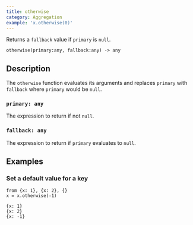 ```yaml
---
title: otherwise
category: Aggregation
example: 'x.otherwise(0)'
---
```

Returns a `fallback` value if `primary` is `null`.

```tql
otherwise(primary:any, fallback:any) -> any
```

## Description

The `otherwise` function evaluates its arguments and replaces `primary` with
`fallback` where `primary` would be `null`.

### `primary: any`

The expression to return if not `null`.

### `fallback: any`

The expression to return if `primary` evaluates to `null`.

## Examples

### Set a default value for a key

```tql
from {x: 1}, {x: 2}, {}
x = x.otherwise(-1)
```

```tql
{x: 1}
{x: 2}
{x: -1}
```

